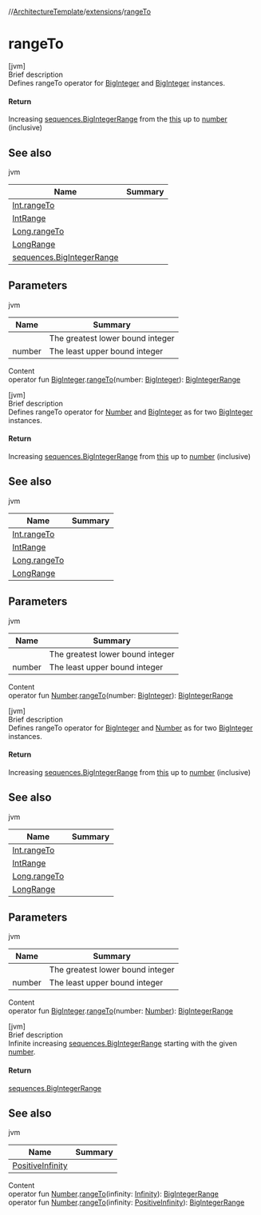 //[ArchitectureTemplate](../index.md)/[extensions](index.md)/[rangeTo](range-to.md)



# rangeTo  
[jvm]  
Brief description  
Defines rangeTo operator for [BigInteger](https://docs.oracle.com/javase/8/docs/api/java/math/BigInteger.html) and [BigInteger](https://docs.oracle.com/javase/8/docs/api/java/math/BigInteger.html) instances.  
  


#### Return  
Increasing [sequences.BigIntegerRange](../sequences/-big-integer-range/index.md) from the [this]() up to [number]() (inclusive)  
  


## See also  
  
jvm  
  
|  Name|  Summary| 
|---|---|
| [Int.rangeTo](https://kotlinlang.org/api/latest/jvm/stdlib/kotlin/-int/range-to.html)| 
| [IntRange](https://kotlinlang.org/api/latest/jvm/stdlib/kotlin.ranges/-int-range/index.html)| 
| [Long.rangeTo](https://kotlinlang.org/api/latest/jvm/stdlib/kotlin/-long/range-to.html)| 
| [LongRange](https://kotlinlang.org/api/latest/jvm/stdlib/kotlin.ranges/-long-range/index.html)| 
| [sequences.BigIntegerRange](../sequences/-big-integer-range/index.md)| 
  


## Parameters  
  
jvm  
  
|  Name|  Summary| 
|---|---|
| <receiver>| The greatest lower bound integer
| number| The least upper bound integer
  
  
Content  
operator fun [BigInteger](https://docs.oracle.com/javase/8/docs/api/java/math/BigInteger.html).[rangeTo](range-to.md)(number: [BigInteger](https://docs.oracle.com/javase/8/docs/api/java/math/BigInteger.html)): [BigIntegerRange](../sequences/-big-integer-range/index.md)  


[jvm]  
Brief description  
Defines rangeTo operator for [Number](https://kotlinlang.org/api/latest/jvm/stdlib/kotlin/-number/index.html) and [BigInteger](https://docs.oracle.com/javase/8/docs/api/java/math/BigInteger.html) as for two [BigInteger](https://docs.oracle.com/javase/8/docs/api/java/math/BigInteger.html) instances.  
  


#### Return  
Increasing [sequences.BigIntegerRange](../sequences/-big-integer-range/index.md) from [this]() up to [number]() (inclusive)  
  


## See also  
  
jvm  
  
|  Name|  Summary| 
|---|---|
| [Int.rangeTo](https://kotlinlang.org/api/latest/jvm/stdlib/kotlin/-int/range-to.html)| 
| [IntRange](https://kotlinlang.org/api/latest/jvm/stdlib/kotlin.ranges/-int-range/index.html)| 
| [Long.rangeTo](https://kotlinlang.org/api/latest/jvm/stdlib/kotlin/-long/range-to.html)| 
| [LongRange](https://kotlinlang.org/api/latest/jvm/stdlib/kotlin.ranges/-long-range/index.html)| 
  


## Parameters  
  
jvm  
  
|  Name|  Summary| 
|---|---|
| <receiver>| The greatest lower bound integer
| number| The least upper bound integer
  
  
Content  
operator fun [Number](https://kotlinlang.org/api/latest/jvm/stdlib/kotlin/-number/index.html).[rangeTo](range-to.md)(number: [BigInteger](https://docs.oracle.com/javase/8/docs/api/java/math/BigInteger.html)): [BigIntegerRange](../sequences/-big-integer-range/index.md)  


[jvm]  
Brief description  
Defines rangeTo operator for [BigInteger](https://docs.oracle.com/javase/8/docs/api/java/math/BigInteger.html) and [Number](https://kotlinlang.org/api/latest/jvm/stdlib/kotlin/-number/index.html) as for two [BigInteger](https://docs.oracle.com/javase/8/docs/api/java/math/BigInteger.html) instances.  
  


#### Return  
Increasing [sequences.BigIntegerRange](../sequences/-big-integer-range/index.md) from [this]() up to [number]() (inclusive)  
  


## See also  
  
jvm  
  
|  Name|  Summary| 
|---|---|
| [Int.rangeTo](https://kotlinlang.org/api/latest/jvm/stdlib/kotlin/-int/range-to.html)| 
| [IntRange](https://kotlinlang.org/api/latest/jvm/stdlib/kotlin.ranges/-int-range/index.html)| 
| [Long.rangeTo](https://kotlinlang.org/api/latest/jvm/stdlib/kotlin/-long/range-to.html)| 
| [LongRange](https://kotlinlang.org/api/latest/jvm/stdlib/kotlin.ranges/-long-range/index.html)| 
  


## Parameters  
  
jvm  
  
|  Name|  Summary| 
|---|---|
| <receiver>| The greatest lower bound integer
| number| The least upper bound integer
  
  
Content  
operator fun [BigInteger](https://docs.oracle.com/javase/8/docs/api/java/math/BigInteger.html).[rangeTo](range-to.md)(number: [Number](https://kotlinlang.org/api/latest/jvm/stdlib/kotlin/-number/index.html)): [BigIntegerRange](../sequences/-big-integer-range/index.md)  


[jvm]  
Brief description  
Infinite increasing [sequences.BigIntegerRange](../sequences/-big-integer-range/index.md) starting with the given [number]().  
  


#### Return  
[sequences.BigIntegerRange](../sequences/-big-integer-range/index.md)  
  


## See also  
  
jvm  
  
|  Name|  Summary| 
|---|---|
| [PositiveInfinity](-positive-infinity/index.md)| 
  
  
Content  
operator fun [Number](https://kotlinlang.org/api/latest/jvm/stdlib/kotlin/-number/index.html).[rangeTo](range-to.md)(infinity: [Infinity](-infinity/index.md)): [BigIntegerRange](../sequences/-big-integer-range/index.md)  
operator fun [Number](https://kotlinlang.org/api/latest/jvm/stdlib/kotlin/-number/index.html).[rangeTo](range-to.md)(infinity: [PositiveInfinity](-positive-infinity/index.md)): [BigIntegerRange](../sequences/-big-integer-range/index.md)  



